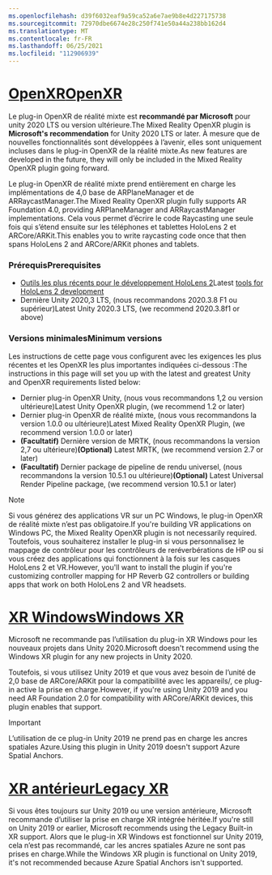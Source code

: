```yaml
---
ms.openlocfilehash: d39f6032eaf9a59ca52a6e7ae9b8e4d227175738
ms.sourcegitcommit: 72970dbe6674e28c250f741e50a44a238bb162d4
ms.translationtype: MT
ms.contentlocale: fr-FR
ms.lasthandoff: 06/25/2021
ms.locfileid: "112906939"
---
```

# <a name="openxr"></a>[<span data-ttu-id="0d32e-101">OpenXR</span><span class="sxs-lookup"><span data-stu-id="0d32e-101">OpenXR</span></span>](#tab/openxr)

<span data-ttu-id="0d32e-102">Le plug-in OpenXR de réalité mixte est **recommandé par Microsoft** pour unity 2020 LTS ou version ultérieure.</span><span class="sxs-lookup"><span data-stu-id="0d32e-102">The Mixed Reality OpenXR plugin is **Microsoft's recommendation** for Unity 2020 LTS or later.</span></span> <span data-ttu-id="0d32e-103">À mesure que de nouvelles fonctionnalités sont développées à l’avenir, elles sont uniquement incluses dans le plug-in OpenXR de la réalité mixte.</span><span class="sxs-lookup"><span data-stu-id="0d32e-103">As new features are developed in the future, they will only be included in the Mixed Reality OpenXR plugin going forward.</span></span>

<span data-ttu-id="0d32e-104">Le plug-in OpenXR de réalité mixte prend entièrement en charge les implémentations de 4,0 base de ARPlaneManager et de ARRaycastManager.</span><span class="sxs-lookup"><span data-stu-id="0d32e-104">The Mixed Reality OpenXR plugin fully supports AR Foundation 4.0, providing ARPlaneManager and ARRaycastManager implementations.</span></span> <span data-ttu-id="0d32e-105">Cela vous permet d’écrire le code Raycasting une seule fois qui s’étend ensuite sur les téléphones et tablettes HoloLens 2 et ARCore/ARKit.</span><span class="sxs-lookup"><span data-stu-id="0d32e-105">This enables you to write raycasting code once that then spans HoloLens 2 and ARCore/ARKit phones and tablets.</span></span>

### <a name="prerequisites"></a><span data-ttu-id="0d32e-106">Prérequis</span><span class="sxs-lookup"><span data-stu-id="0d32e-106">Prerequisites</span></span> 

* <span data-ttu-id="0d32e-107">[Outils les plus récents pour le développement HoloLens 2](../../../install-the-tools.md?tabs=unity#installation-checklist)</span><span class="sxs-lookup"><span data-stu-id="0d32e-107">Latest [tools for HoloLens 2 development](../../../install-the-tools.md?tabs=unity#installation-checklist)</span></span>
* <span data-ttu-id="0d32e-108">Dernière Unity 2020,3 LTS, (nous recommandons 2020.3.8 F1 ou supérieur)</span><span class="sxs-lookup"><span data-stu-id="0d32e-108">Latest Unity 2020.3 LTS, (we recommend 2020.3.8f1 or above)</span></span>

### <a name="minimum-versions"></a><span data-ttu-id="0d32e-109">Versions minimales</span><span class="sxs-lookup"><span data-stu-id="0d32e-109">Minimum versions</span></span>

<span data-ttu-id="0d32e-110">Les instructions de cette page vous configurent avec les exigences les plus récentes et les OpenXR les plus importantes indiquées ci-dessous :</span><span class="sxs-lookup"><span data-stu-id="0d32e-110">The instructions in this page will set you up with the latest and greatest Unity and OpenXR requirements listed below:</span></span>

* <span data-ttu-id="0d32e-111">Dernier plug-in OpenXR Unity, (nous vous recommandons 1,2 ou version ultérieure)</span><span class="sxs-lookup"><span data-stu-id="0d32e-111">Latest Unity OpenXR plugin, (we recommend 1.2 or later)</span></span>
* <span data-ttu-id="0d32e-112">Dernier plug-in OpenXR de réalité mixte, (nous vous recommandons la version 1.0.0 ou ultérieure)</span><span class="sxs-lookup"><span data-stu-id="0d32e-112">Latest Mixed Reality OpenXR Plugin, (we recommend version 1.0.0 or later)</span></span>
* <span data-ttu-id="0d32e-113">**(Facultatif)** Dernière version de MRTK, (nous recommandons la version 2,7 ou ultérieure)</span><span class="sxs-lookup"><span data-stu-id="0d32e-113">**(Optional)** Latest MRTK, (we recommend version 2.7 or later)</span></span>
* <span data-ttu-id="0d32e-114">**(Facultatif)** Dernier package de pipeline de rendu universel, (nous recommandons la version 10.5.1 ou ultérieure)</span><span class="sxs-lookup"><span data-stu-id="0d32e-114">**(Optional)** Latest Universal Render Pipeline package, (we recommend version 10.5.1 or later)</span></span>

<!-- ![Screenshot of the open xr unity basic sample running on a HoloLens](../../images/openxr-example.png) -->

> [!NOTE]
> <span data-ttu-id="0d32e-115">Si vous générez des applications VR sur un PC Windows, le plug-in OpenXR de réalité mixte n’est pas obligatoire.</span><span class="sxs-lookup"><span data-stu-id="0d32e-115">If you're building VR applications on Windows PC, the Mixed Reality OpenXR plugin is not necessarily required.</span></span> <span data-ttu-id="0d32e-116">Toutefois, vous souhaiterez installer le plug-in si vous personnalisez le mappage de contrôleur pour les contrôleurs de reréverbérations de HP ou si vous créez des applications qui fonctionnent à la fois sur les casques HoloLens 2 et VR.</span><span class="sxs-lookup"><span data-stu-id="0d32e-116">However, you'll want to install the plugin if you're customizing controller mapping for HP Reverb G2 controllers or building apps that work on both HoloLens 2 and VR headsets.</span></span>

# <a name="windows-xr"></a>[<span data-ttu-id="0d32e-117">XR Windows</span><span class="sxs-lookup"><span data-stu-id="0d32e-117">Windows XR</span></span>](#tab/windowsxr)

<span data-ttu-id="0d32e-118">Microsoft ne recommande pas l’utilisation du plug-in XR Windows pour les nouveaux projets dans Unity 2020.</span><span class="sxs-lookup"><span data-stu-id="0d32e-118">Microsoft doesn't recommend using the Windows XR plugin for any new projects in Unity 2020.</span></span>

<span data-ttu-id="0d32e-119">Toutefois, si vous utilisez Unity 2019 et que vous avez besoin de l’unité de 2,0 base de ARCore/ARKit pour la compatibilité avec les appareils/, ce plug-in active la prise en charge.</span><span class="sxs-lookup"><span data-stu-id="0d32e-119">However, if you're using Unity 2019 and you need AR Foundation 2.0 for compatibility with ARCore/ARKit devices, this plugin enables that support.</span></span>

> [!IMPORTANT]
> <span data-ttu-id="0d32e-120">L’utilisation de ce plug-in Unity 2019 ne prend pas en charge les ancres spatiales Azure.</span><span class="sxs-lookup"><span data-stu-id="0d32e-120">Using this plugin in Unity 2019 doesn't support Azure Spatial Anchors.</span></span> 

# <a name="legacy-xr"></a>[<span data-ttu-id="0d32e-121">XR antérieur</span><span class="sxs-lookup"><span data-stu-id="0d32e-121">Legacy XR</span></span>](#tab/legacy)

<span data-ttu-id="0d32e-122">Si vous êtes toujours sur Unity 2019 ou une version antérieure, Microsoft recommande d’utiliser la prise en charge XR intégrée héritée.</span><span class="sxs-lookup"><span data-stu-id="0d32e-122">If you're still on Unity 2019 or earlier, Microsoft recommends using the Legacy Built-in XR support.</span></span> <span data-ttu-id="0d32e-123">Alors que le plug-in XR Windows est fonctionnel sur Unity 2019, cela n’est pas recommandé, car les ancres spatiales Azure ne sont pas prises en charge.</span><span class="sxs-lookup"><span data-stu-id="0d32e-123">While the Windows XR plugin is functional on Unity 2019, it's not recommended because Azure Spatial Anchors isn't supported.</span></span>